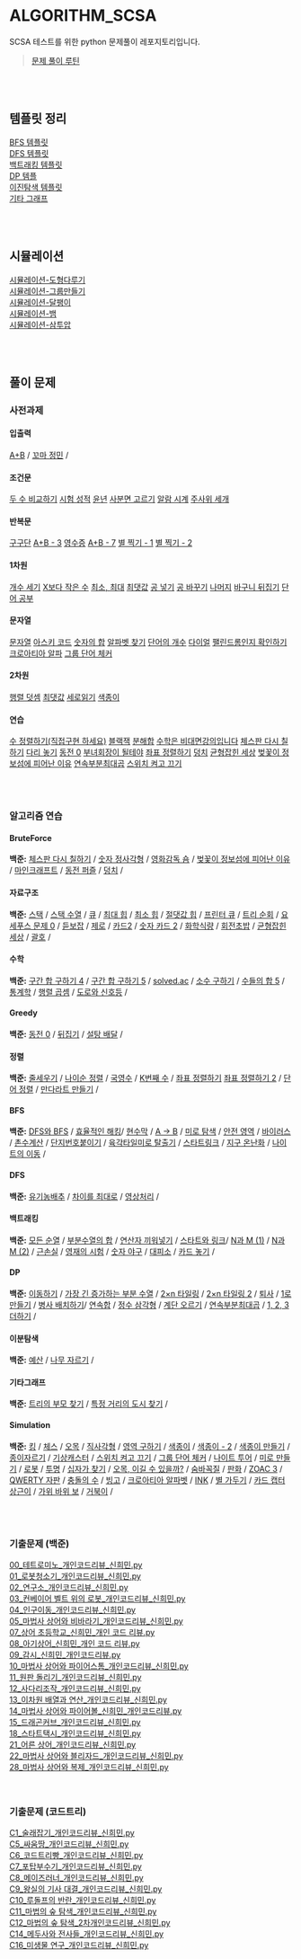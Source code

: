 # ALGORITHM_SCSA
SCSA 테스트를 위한 python 문제풀이 레포지토리입니다. 

> [문제 풀이 루틴](https://github.com/Vida0822/ALGORITHM_SCSA/wiki/%EB%AC%B8%EC%A0%9C-%ED%92%80%EC%9D%B4-%EB%A3%A8%ED%8B%B4-(%EC%8B%9C%EB%AE%AC%EB%A0%88%EC%9D%B4%EC%85%98)) 

<br><br> 

## 템플릿 정리 
[BFS 템플릿](https://github.com/Vida0822/ALGORITHM_SCSA/wiki/%5B%EC%9C%A0%ED%98%95%5D-BFS-%ED%83%AC%ED%94%8C%EB%A6%BF)   <br> 
[DFS 템플릿](https://github.com/Vida0822/ALGORITHM_SCSA/wiki/%5B%EC%9C%A0%ED%98%95%5D-DFS-%ED%85%9C%ED%94%8C%EB%A6%BF-(Recursive-Stack))   <br>
[백트래킹 템플릿](https://github.com/Vida0822/ALGORITHM_SCSA/wiki/%5B%EC%9C%A0%ED%98%95%5D-%EB%B0%B1%ED%8A%B8%EB%9E%98%ED%82%B9-(Back%E2%80%90Tracking)) <br>
[DP 템플](https://github.com/Vida0822/ALGORITHM_SCSA/wiki/%5B%EC%9C%A0%ED%98%95%5D-DP-%ED%83%AC%ED%94%8C%EB%A6%BF) <br>
[이진탐색 템플릿](https://github.com/Vida0822/ALGORITHM_SCSA/wiki/%5B%EC%9C%A0%ED%98%95%5D-%EC%9D%B4%EC%A7%84%ED%83%90%EC%83%89-%ED%85%9C%ED%94%8C%EB%A6%BF) <br>
[기타 그래프](https://github.com/Vida0822/ALGORITHM_SCSA/wiki/%5B%EC%9C%A0%ED%98%95%5D-%EA%B8%B0%ED%83%80-%EA%B7%B8%EB%9E%98%ED%94%84)  <br> 

<br><br> 

## 시뮬레이션 
[시뮬레이션-도형다루기](https://github.com/Vida0822/ALGORITHM_SCSA/wiki/%5B%EC%9C%A0%ED%98%95%5D-%EB%8F%84%ED%98%95-%EB%8B%A4%EB%A3%A8%EA%B8%B0) <br> 
[시뮬레이션-그룹만들기](https://github.com/Vida0822/ALGORITHM_SCSA/wiki/%5B%EC%8B%9C%EB%AE%AC%EB%A0%88%EC%9D%B4%EC%85%98%5D-%EA%B7%B8%EB%A3%B9-%EB%A7%8C%EB%93%A4%EA%B8%B0) <br>
[시뮬레이션-달팽이](https://github.com/Vida0822/ALGORITHM_SCSA/wiki/%5B%EC%8B%9C%EB%AE%AC%EB%A0%88%EC%9D%B4%EC%85%98%5D-%EB%8B%AC%ED%8C%BD%EC%9D%B4)  <br>
[시뮬레이션-뱀](https://github.com/Vida0822/ALGORITHM_SCSA/wiki/%5B%EC%8B%9C%EB%AE%AC%EB%A0%88%EC%9D%B4%EC%85%98%5D-%EB%B1%80)  <br>
[시뮬레이션-삼투압](https://github.com/Vida0822/ALGORITHM_SCSA/wiki/%5B%EC%8B%9C%EB%AE%AC%EB%A0%88%EC%9D%B4%EC%85%98%5D-%EC%82%BC%ED%88%AC%EC%95%95) <br>

<br><br> 


## 풀이 문제 
### 사전과제
#### 입출력
[A+B](https://github.com/Vida0822/Programmers/tree/main/백준/Bronze/1000. A＋B) / 
[꼬마 정민](https://github.com/Vida0822/Programmers/tree/main/백준/Bronze/11382. 꼬마 정민) / 
 

#### 조건문
[두 수 비교하기](https://github.com/Vida0822/Programmers/tree/main/백준/Bronze/1330. 두 수 비교하기)
 [시험 성적](https://github.com/Vida0822/Programmers/tree/main/백준/Bronze/9498. 시험 성적)
[윤년](https://github.com/Vida0822/Programmers/tree/main/백준/Bronze/2753. 윤년)
[사분면 고르기](https://github.com/Vida0822/Programmers/tree/main/백준/Bronze/14681. 사분면 고르기)
[알람 시계](https://github.com/Vida0822/Programmers/tree/main/백준/Bronze/2884. 알람 시계)
 [주사위 세개](https://github.com/Vida0822/Programmers/tree/main/백준/Bronze/2480. 주사위 세개)
  
#### 반복문
[구구단](https://github.com/Vida0822/Programmers/tree/main/백준/Bronze/2739. 구구단)
 [A+B - 3](https://github.com/Vida0822/Programmers/tree/main/백준/Bronze/10950. A＋B － 3)
 [영수증](https://github.com/Vida0822/Programmers/tree/main/백준/Bronze/25304. 영수증)
 [A+B - 7](https://github.com/Vida0822/Programmers/tree/main/백준/Bronze/11021. A＋B － 7)
 [별 찍기 - 1](https://github.com/Vida0822/Programmers/tree/main/백준/Bronze/2438. 별 찍기 － 1)
 [별 찍기 - 2](https://github.com/Vida0822/Programmers/tree/main/백준/Bronze/2439. 별 찍기 － 2)
  
 
#### 1차원 
[개수 세기](https://github.com/Vida0822/Programmers/tree/main/백준/Bronze/10807. 개수 세기)
 [X보다 작은 수](https://github.com/Vida0822/Programmers/tree/main/백준/Bronze/10871. X보다 작은 수)
 [최소, 최대](https://github.com/Vida0822/Programmers/tree/main/백준/Bronze/10818. 최소， 최대)
 [최댓값](https://github.com/Vida0822/Programmers/tree/main/백준/Bronze/2562. 최댓값)
 [공 넣기](https://github.com/Vida0822/Programmers/tree/main/백준/Bronze/10810. 공 넣기)
 [공 바꾸기](https://github.com/Vida0822/Programmers/tree/main/백준/Bronze/10813. 공 바꾸기)
 [나머지](https://github.com/Vida0822/Programmers/tree/main/백준/Bronze/3052. 나머지)
 [바구니 뒤집기](https://github.com/Vida0822/Programmers/tree/main/백준/Bronze/10811. 바구니 뒤집기)
 [단어 공부](https://github.com/Vida0822/Programmers/tree/main/백준/Bronze/1157. 단어 공부)
  
 
#### 문자열
[문자열](https://github.com/Vida0822/Programmers/tree/main/백준/Bronze/9086. 문자열)
 [아스키 코드](https://github.com/Vida0822/Programmers/tree/main/백준/Bronze/11654. 아스키 코드)
 [숫자의 합](https://github.com/Vida0822/Programmers/tree/main/백준/Bronze/11720. 숫자의 합)
 [알파벳 찾기](https://github.com/Vida0822/Programmers/tree/main/백준/Bronze/10809. 알파벳 찾기)
 [단어의 개수](https://github.com/Vida0822/Programmers/tree/main/백준/Bronze/1152. 단어의 개수)
 [다이얼](https://github.com/Vida0822/Programmers/tree/main/백준/Bronze/5622. 다이얼)
 [팰린드롬인지 확인하기](https://github.com/Vida0822/Programmers/tree/main/백준/Bronze/10988. 팰린드롬인지 확인하기)
 [크로아티아 알파](https://github.com/Vida0822/Programmers/tree/main/백준/Silver/2941. 크로아티아 알파벳)
 [그룹 단어 체커](https://github.com/Vida0822/Programmers/tree/main/백준/Silver/1316. 그룹 단어 체커)
  
 
#### 2차원
[행렬 덧셈](https://github.com/Vida0822/Programmers/tree/main/백준/Bronze/2738. 행렬 덧셈)
 [최댓값](https://github.com/Vida0822/Programmers/tree/main/백준/Bronze/2566. 최댓값)
 [세로읽기](https://github.com/Vida0822/Programmers/tree/main/백준/Bronze/10798. 세로읽기)
 [색종이](https://github.com/Vida0822/Programmers/tree/main/백준/Silver/2563. 색종이)
 

#### 연습
[수 정렬하기(직접구현 하세요)](https://github.com/Vida0822/Programmers/tree/main/백준/Bronze/2750. 수 정렬하기)
 [블랙잭](https://github.com/Vida0822/Programmers/tree/main/백준/Bronze/2798. 블랙잭)
 [분해합](https://github.com/Vida0822/Programmers/tree/main/백준/Bronze/2231. 분해합)
 [수학은 비대면강의입니다](https://github.com/Vida0822/Programmers/tree/main/백준/Bronze/19532. 수학은 비대면강의입니다)
 [체스판 다시 칠하기](https://github.com/Vida0822/Programmers/tree/main/백준/Silver/1018. 체스판 다시 칠하기)
 [다리 놓기](https://github.com/Vida0822/Programmers/tree/main/백준/Silver/1010. 다리 놓기)
 [동전 0](https://github.com/Vida0822/Programmers/tree/main/백준/Silver/11047. 동전 0)
 [부녀회장이 될테야](https://github.com/Vida0822/Programmers/tree/main/백준/Bronze/2775. 부녀회장이 될테야)
 [좌표 정렬하기](https://github.com/Vida0822/Programmers/tree/main/백준/Silver/11650. 좌표 정렬하기)
 [덩치](https://github.com/Vida0822/Programmers/tree/main/백준/Silver/7568. 덩치)
 [균형잡힌 세상](https://github.com/Vida0822/Programmers/tree/main/백준/Silver/4949. 균형잡힌 세상)
 [벚꽃이 정보섬에 피어난 이유](https://github.com/Vida0822/Programmers/tree/main/백준/Silver/17127. 벚꽃이 정보섬에 피어난 이유)
 [연속부분최대곱](https://github.com/Vida0822/Programmers/tree/main/백준/Silver/2670. 연속부분최대곱) 
 [스위치 켜고 끄기](https://github.com/Vida0822/Programmers/tree/main/백준/Silver/1244. 스위치 켜고 끄기)
 

<br><br> 

### 알고리즘 연습
#### BruteForce 
**백준:**
[체스판 다시 칠하기](https://github.com/Vida0822/Programmers/tree/8f7bb437bc8f3c3e6e1e028b65727e3101f35347/%EB%B0%B1%EC%A4%80/Silver/1018.%E2%80%85%EC%B2%B4%EC%8A%A4%ED%8C%90%E2%80%85%EB%8B%A4%EC%8B%9C%E2%80%85%EC%B9%A0%ED%95%98%EA%B8%B0) / 
[숫자 정사각형](https://github.com/Vida0822/Programmers/tree/8f7bb437bc8f3c3e6e1e028b65727e3101f35347/%EB%B0%B1%EC%A4%80/Silver/1051.%E2%80%85%EC%88%AB%EC%9E%90%E2%80%85%EC%A0%95%EC%82%AC%EA%B0%81%ED%98%95) / 
[영화감독 숌](https://github.com/Vida0822/Programmers/tree/8f7bb437bc8f3c3e6e1e028b65727e3101f35347/%EB%B0%B1%EC%A4%80/Silver/1436.%E2%80%85%EC%98%81%ED%99%94%EA%B0%90%EB%8F%85%E2%80%85%EC%88%8C) / 
[벚꽃이 정보섬에 피어난 이유](https://github.com/Vida0822/Programmers/tree/8f7bb437bc8f3c3e6e1e028b65727e3101f35347/%EB%B0%B1%EC%A4%80/Silver/17127.%E2%80%85%EB%B2%9A%EA%BD%83%EC%9D%B4%E2%80%85%EC%A0%95%EB%B3%B4%EC%84%AC%EC%97%90%E2%80%85%ED%94%BC%EC%96%B4%EB%82%9C%E2%80%85%EC%9D%B4%EC%9C%A0) / 
[마인크래프트](https://github.com/Vida0822/Programmers/blob/8f7bb437bc8f3c3e6e1e028b65727e3101f35347/%EB%B0%B1%EC%A4%80/Silver/18111.%E2%80%85%EB%A7%88%EC%9D%B8%ED%81%AC%EB%9E%98%ED%94%84%ED%8A%B8/%EB%A7%88%EC%9D%B8%ED%81%AC%EB%9E%98%ED%94%84%ED%8A%B8.py) / 
[동전 퍼즐](https://github.com/Vida0822/Programmers/tree/8f7bb437bc8f3c3e6e1e028b65727e3101f35347/%EB%B0%B1%EC%A4%80/Silver/27921.%E2%80%85%EB%8F%99%EC%A0%84%E2%80%85%ED%8D%BC%EC%A6%90) / 
[덩치](https://github.com/Vida0822/Programmers/tree/8f7bb437bc8f3c3e6e1e028b65727e3101f35347/%EB%B0%B1%EC%A4%80/Silver/7568.%E2%80%85%EB%8D%A9%EC%B9%98) / 



#### 자료구조 
**백준:**
[스택](https://github.com/Vida0822/Programmers/tree/8f7bb437bc8f3c3e6e1e028b65727e3101f35347/%EB%B0%B1%EC%A4%80/Silver/10828.%E2%80%85%EC%8A%A4%ED%83%9D) / 
[스택 수열](https://github.com/Vida0822/Programmers/tree/8f7bb437bc8f3c3e6e1e028b65727e3101f35347/%EB%B0%B1%EC%A4%80/Silver/1874.%E2%80%85%EC%8A%A4%ED%83%9D%E2%80%85%EC%88%98%EC%97%B4) / 
[큐](https://github.com/Vida0822/Programmers/tree/8f7bb437bc8f3c3e6e1e028b65727e3101f35347/%EB%B0%B1%EC%A4%80/Silver/10845.%E2%80%85%ED%81%90) / 
[최대 힙](https://github.com/Vida0822/Programmers/tree/8f7bb437bc8f3c3e6e1e028b65727e3101f35347/%EB%B0%B1%EC%A4%80/Silver/11279.%E2%80%85%EC%B5%9C%EB%8C%80%E2%80%85%ED%9E%99) / 
[최소 힙](https://github.com/Vida0822/Programmers/tree/8f7bb437bc8f3c3e6e1e028b65727e3101f35347/%EB%B0%B1%EC%A4%80/Silver/1927.%E2%80%85%EC%B5%9C%EC%86%8C%E2%80%85%ED%9E%99) / 
[절댓값 힙](https://github.com/Vida0822/Programmers/tree/8f7bb437bc8f3c3e6e1e028b65727e3101f35347/%EB%B0%B1%EC%A4%80/Silver/11286.%E2%80%85%EC%A0%88%EB%8C%93%EA%B0%92%E2%80%85%ED%9E%99) / 
[프린터 큐](https://github.com/Vida0822/Programmers/tree/8f7bb437bc8f3c3e6e1e028b65727e3101f35347/%EB%B0%B1%EC%A4%80/Silver/1966.%E2%80%85%ED%94%84%EB%A6%B0%ED%84%B0%E2%80%85%ED%81%90) / 
[트리 순회](https://github.com/Vida0822/Programmers/tree/8f7bb437bc8f3c3e6e1e028b65727e3101f35347/%EB%B0%B1%EC%A4%80/Silver/1991.%E2%80%85%ED%8A%B8%EB%A6%AC%E2%80%85%EC%88%9C%ED%9A%8C) / 
[요세푸스 문제 0](https://github.com/Vida0822/Programmers/tree/8f7bb437bc8f3c3e6e1e028b65727e3101f35347/%EB%B0%B1%EC%A4%80/Silver/11866.%E2%80%85%EC%9A%94%EC%84%B8%ED%91%B8%EC%8A%A4%E2%80%85%EB%AC%B8%EC%A0%9C%E2%80%850) / 
[듣보잡](https://github.com/Vida0822/Programmers/tree/8f7bb437bc8f3c3e6e1e028b65727e3101f35347/%EB%B0%B1%EC%A4%80/Silver/1764.%E2%80%85%EB%93%A3%EB%B3%B4%EC%9E%A1) / 
[제로](https://github.com/Vida0822/Programmers/tree/8f7bb437bc8f3c3e6e1e028b65727e3101f35347/%EB%B0%B1%EC%A4%80/Silver/10773.%E2%80%85%EC%A0%9C%EB%A1%9C) / 
[카드2](https://github.com/Vida0822/Programmers/tree/8f7bb437bc8f3c3e6e1e028b65727e3101f35347/%EB%B0%B1%EC%A4%80/Silver/2164.%E2%80%85%EC%B9%B4%EB%93%9C2) / 
[숫자 카드 2](https://github.com/Vida0822/Programmers/tree/8f7bb437bc8f3c3e6e1e028b65727e3101f35347/%EB%B0%B1%EC%A4%80/Silver/10816.%E2%80%85%EC%88%AB%EC%9E%90%E2%80%85%EC%B9%B4%EB%93%9C%E2%80%852) / 
[화학식량](https://github.com/Vida0822/Programmers/tree/8f7bb437bc8f3c3e6e1e028b65727e3101f35347/%EB%B0%B1%EC%A4%80/Silver/2257.%E2%80%85%ED%99%94%ED%95%99%EC%8B%9D%EB%9F%89) / 
[회전초밥](https://github.com/Vida0822/Programmers/tree/8f7bb437bc8f3c3e6e1e028b65727e3101f35347/%EB%B0%B1%EC%A4%80/Silver/28107.%E2%80%85%ED%9A%8C%EC%A0%84%EC%B4%88%EB%B0%A5) / 
[균형잡힌 세상](https://github.com/Vida0822/Programmers/tree/8f7bb437bc8f3c3e6e1e028b65727e3101f35347/%EB%B0%B1%EC%A4%80/Silver/4949.%E2%80%85%EA%B7%A0%ED%98%95%EC%9E%A1%ED%9E%8C%E2%80%85%EC%84%B8%EC%83%81) / 
[괄호](https://github.com/Vida0822/Programmers/tree/8f7bb437bc8f3c3e6e1e028b65727e3101f35347/%EB%B0%B1%EC%A4%80/Silver/9012.%E2%80%85%EA%B4%84%ED%98%B8) / 




#### 수학
**백준:**
[구간 합 구하기 4](https://github.com/Vida0822/Programmers/tree/8f7bb437bc8f3c3e6e1e028b65727e3101f35347/%EB%B0%B1%EC%A4%80/Silver/11659.%E2%80%85%EA%B5%AC%EA%B0%84%E2%80%85%ED%95%A9%E2%80%85%EA%B5%AC%ED%95%98%EA%B8%B0%E2%80%854) / 
[구간 합 구하기 5](https://github.com/Vida0822/Programmers/tree/8f7bb437bc8f3c3e6e1e028b65727e3101f35347/%EB%B0%B1%EC%A4%80/Silver/11660.%E2%80%85%EA%B5%AC%EA%B0%84%E2%80%85%ED%95%A9%E2%80%85%EA%B5%AC%ED%95%98%EA%B8%B0%E2%80%855) / 
[solved.ac](https://github.com/Vida0822/Programmers/tree/8f7bb437bc8f3c3e6e1e028b65727e3101f35347/%EB%B0%B1%EC%A4%80/Silver/18110.%E2%80%85solved%EF%BC%8Eac) / 
[소수 구하기](https://github.com/Vida0822/Programmers/tree/8f7bb437bc8f3c3e6e1e028b65727e3101f35347/%EB%B0%B1%EC%A4%80/Silver/1929.%E2%80%85%EC%86%8C%EC%88%98%E2%80%85%EA%B5%AC%ED%95%98%EA%B8%B0) / 
[수들의 합 5](https://github.com/Vida0822/Programmers/tree/8f7bb437bc8f3c3e6e1e028b65727e3101f35347/%EB%B0%B1%EC%A4%80/Silver/2018.%E2%80%85%EC%88%98%EB%93%A4%EC%9D%98%E2%80%85%ED%95%A9%E2%80%855) / 
[통계학](https://github.com/Vida0822/Programmers/tree/8f7bb437bc8f3c3e6e1e028b65727e3101f35347/%EB%B0%B1%EC%A4%80/Silver/2108.%E2%80%85%ED%86%B5%EA%B3%84%ED%95%99) / 
[행렬 곱셈](https://github.com/Vida0822/Programmers/tree/8f7bb437bc8f3c3e6e1e028b65727e3101f35347/%EB%B0%B1%EC%A4%80/Silver/2740.%E2%80%85%ED%96%89%EB%A0%AC%E2%80%85%EA%B3%B1%EC%85%88) / 
[도로와 신호등](https://github.com/Vida0822/Programmers/tree/8f7bb437bc8f3c3e6e1e028b65727e3101f35347/%EB%B0%B1%EC%A4%80/Silver/2980.%E2%80%85%EB%8F%84%EB%A1%9C%EC%99%80%E2%80%85%EC%8B%A0%ED%98%B8%EB%93%B1) / 


#### Greedy 
**백준:**
[동전 0](https://github.com/Vida0822/Programmers/tree/8f7bb437bc8f3c3e6e1e028b65727e3101f35347/%EB%B0%B1%EC%A4%80/Silver/11047.%E2%80%85%EB%8F%99%EC%A0%84%E2%80%850) / 
[뒤집기](https://github.com/Vida0822/Programmers/tree/8f7bb437bc8f3c3e6e1e028b65727e3101f35347/%EB%B0%B1%EC%A4%80/Silver/1439.%E2%80%85%EB%92%A4%EC%A7%91%EA%B8%B0) / 
[설탕 배달](https://github.com/Vida0822/Programmers/tree/8f7bb437bc8f3c3e6e1e028b65727e3101f35347/%EB%B0%B1%EC%A4%80/Silver/2839.%E2%80%85%EC%84%A4%ED%83%95%E2%80%85%EB%B0%B0%EB%8B%AC) / 



#### 정렬
**백준:**
[줄세우기](https://github.com/Vida0822/Programmers/tree/8f7bb437bc8f3c3e6e1e028b65727e3101f35347/%EB%B0%B1%EC%A4%80/Silver/10431.%E2%80%85%EC%A4%84%EC%84%B8%EC%9A%B0%EA%B8%B0) / 
[나이순 정렬](https://github.com/Vida0822/Programmers/tree/8f7bb437bc8f3c3e6e1e028b65727e3101f35347/%EB%B0%B1%EC%A4%80/Silver/10814.%E2%80%85%EB%82%98%EC%9D%B4%EC%88%9C%E2%80%85%EC%A0%95%EB%A0%AC) / 
[국영수](https://github.com/Vida0822/Programmers/tree/8f7bb437bc8f3c3e6e1e028b65727e3101f35347/%EB%B0%B1%EC%A4%80/Silver/10825.%E2%80%85%EA%B5%AD%EC%98%81%EC%88%98) / 
[K번째 수](https://github.com/Vida0822/Programmers/tree/8f7bb437bc8f3c3e6e1e028b65727e3101f35347/%EB%B0%B1%EC%A4%80/Silver/11004.%E2%80%85K%EB%B2%88%EC%A7%B8%E2%80%85%EC%88%98) / 
[좌표 정렬하기](https://github.com/Vida0822/Programmers/tree/8f7bb437bc8f3c3e6e1e028b65727e3101f35347/%EB%B0%B1%EC%A4%80/Silver/11650.%E2%80%85%EC%A2%8C%ED%91%9C%E2%80%85%EC%A0%95%EB%A0%AC%ED%95%98%EA%B8%B0)
[좌표 정렬하기 2](https://github.com/Vida0822/Programmers/tree/8f7bb437bc8f3c3e6e1e028b65727e3101f35347/%EB%B0%B1%EC%A4%80/Silver/11651.%E2%80%85%EC%A2%8C%ED%91%9C%E2%80%85%EC%A0%95%EB%A0%AC%ED%95%98%EA%B8%B0%E2%80%852) / 
[단어 정렬](https://github.com/Vida0822/Programmers/tree/8f7bb437bc8f3c3e6e1e028b65727e3101f35347/%EB%B0%B1%EC%A4%80/Silver/1181.%E2%80%85%EB%8B%A8%EC%96%B4%E2%80%85%EC%A0%95%EB%A0%AC) / 
[만다라트 만들기](https://github.com/Vida0822/Programmers/tree/8f7bb437bc8f3c3e6e1e028b65727e3101f35347/%EB%B0%B1%EC%A4%80/Silver/27495.%E2%80%85%EB%A7%8C%EB%8B%A4%EB%9D%BC%ED%8A%B8%E2%80%85%EB%A7%8C%EB%93%A4%EA%B8%B0) / 



#### BFS 
**백준:**
[DFS와 BFS](https://github.com/Vida0822/Programmers/tree/8f7bb437bc8f3c3e6e1e028b65727e3101f35347/%EB%B0%B1%EC%A4%80/Silver/1260.%E2%80%85DFS%EC%99%80%E2%80%85BFS) / 
[효율적인 해킹](https://github.com/Vida0822/Programmers/tree/8f7bb437bc8f3c3e6e1e028b65727e3101f35347/%EB%B0%B1%EC%A4%80/Silver/1325.%E2%80%85%ED%9A%A8%EC%9C%A8%EC%A0%81%EC%9D%B8%E2%80%85%ED%95%B4%ED%82%B9)/
[현수막](https://github.com/Vida0822/Programmers/blob/8f7bb437bc8f3c3e6e1e028b65727e3101f35347/%EB%B0%B1%EC%A4%80/Silver/14716.%E2%80%85%ED%98%84%EC%88%98%EB%A7%89/%ED%98%84%EC%88%98%EB%A7%89.py) / 
[A → B](https://github.com/Vida0822/Programmers/tree/8f7bb437bc8f3c3e6e1e028b65727e3101f35347/%EB%B0%B1%EC%A4%80/Silver/16953.%E2%80%85A%E2%80%85%E2%86%92%E2%80%85B) / 
[미로 탐색](https://github.com/Vida0822/Programmers/tree/8f7bb437bc8f3c3e6e1e028b65727e3101f35347/%EB%B0%B1%EC%A4%80/Silver/2178.%E2%80%85%EB%AF%B8%EB%A1%9C%E2%80%85%ED%83%90%EC%83%89) / 
[안전 영역](https://github.com/Vida0822/Programmers/tree/8f7bb437bc8f3c3e6e1e028b65727e3101f35347/%EB%B0%B1%EC%A4%80/Silver/2468.%E2%80%85%EC%95%88%EC%A0%84%E2%80%85%EC%98%81%EC%97%AD) / 
[바이러스](https://github.com/Vida0822/Programmers/tree/8f7bb437bc8f3c3e6e1e028b65727e3101f35347/%EB%B0%B1%EC%A4%80/Silver/2606.%E2%80%85%EB%B0%94%EC%9D%B4%EB%9F%AC%EC%8A%A4) / 
[촌수계산](https://github.com/Vida0822/Programmers/tree/8f7bb437bc8f3c3e6e1e028b65727e3101f35347/%EB%B0%B1%EC%A4%80/Silver/2644.%E2%80%85%EC%B4%8C%EC%88%98%EA%B3%84%EC%82%B0) / 
[단지번호붙이기](https://github.com/Vida0822/Programmers/tree/8f7bb437bc8f3c3e6e1e028b65727e3101f35347/%EB%B0%B1%EC%A4%80/Silver/2667.%E2%80%85%EB%8B%A8%EC%A7%80%EB%B2%88%ED%98%B8%EB%B6%99%EC%9D%B4%EA%B8%B0) / 
[육각타일미로 탈출기](https://github.com/Vida0822/Programmers/blob/8f7bb437bc8f3c3e6e1e028b65727e3101f35347/%EB%B0%B1%EC%A4%80/Silver/31564.%E2%80%85%EC%9C%A1%EA%B0%81%ED%83%80%EC%9D%BC%EB%AF%B8%EB%A1%9C%E2%80%85%ED%83%88%EC%B6%9C%EA%B8%B0/%EC%9C%A1%EA%B0%81%ED%83%80%EC%9D%BC%EB%AF%B8%EB%A1%9C%E2%80%85%ED%83%88%EC%B6%9C%EA%B8%B0.py) / 
[스타트링크](https://github.com/Vida0822/Programmers/tree/8f7bb437bc8f3c3e6e1e028b65727e3101f35347/%EB%B0%B1%EC%A4%80/Silver/5014.%E2%80%85%EC%8A%A4%ED%83%80%ED%8A%B8%EB%A7%81%ED%81%AC) / 
[지구 온난화](https://github.com/Vida0822/Programmers/tree/8f7bb437bc8f3c3e6e1e028b65727e3101f35347/%EB%B0%B1%EC%A4%80/Silver/5212.%E2%80%85%EC%A7%80%EA%B5%AC%E2%80%85%EC%98%A8%EB%82%9C%ED%99%94) / 
[나이트의 이동](https://github.com/Vida0822/Programmers/tree/8f7bb437bc8f3c3e6e1e028b65727e3101f35347/%EB%B0%B1%EC%A4%80/Silver/7562.%E2%80%85%EB%82%98%EC%9D%B4%ED%8A%B8%EC%9D%98%E2%80%85%EC%9D%B4%EB%8F%99) / 



#### DFS 
**백준:**
[유기농배추](https://github.com/Vida0822/Programmers/tree/8f7bb437bc8f3c3e6e1e028b65727e3101f35347/%EB%B0%B1%EC%A4%80/Silver/1012.%E2%80%85%EC%9C%A0%EA%B8%B0%EB%86%8D%E2%80%85%EB%B0%B0%EC%B6%94) / 
[차이를 최대로](https://github.com/Vida0822/Programmers/tree/8f7bb437bc8f3c3e6e1e028b65727e3101f35347/%EB%B0%B1%EC%A4%80/Silver/10819.%E2%80%85%EC%B0%A8%EC%9D%B4%EB%A5%BC%E2%80%85%EC%B5%9C%EB%8C%80%EB%A1%9C ) /
[영상처리](https://github.com/Vida0822/Programmers/tree/8f7bb437bc8f3c3e6e1e028b65727e3101f35347/%EB%B0%B1%EC%A4%80/Silver/21938.%E2%80%85%EC%98%81%EC%83%81%EC%B2%98%EB%A6%AC) / 


#### 백트래킹 
**백준:**
[모든 순열](https://github.com/Vida0822/Programmers/tree/8f7bb437bc8f3c3e6e1e028b65727e3101f35347/%EB%B0%B1%EC%A4%80/Silver/10974.%E2%80%85%EB%AA%A8%EB%93%A0%E2%80%85%EC%88%9C%EC%97%B4) / 
[부분수열의 합](https://github.com/Vida0822/Programmers/tree/8f7bb437bc8f3c3e6e1e028b65727e3101f35347/%EB%B0%B1%EC%A4%80/Silver/1182.%E2%80%85%EB%B6%80%EB%B6%84%EC%88%98%EC%97%B4%EC%9D%98%E2%80%85%ED%95%A9) / 
[연산자 끼워넣기](https://github.com/Vida0822/Programmers/tree/8f7bb437bc8f3c3e6e1e028b65727e3101f35347/%EB%B0%B1%EC%A4%80/Silver/14888.%E2%80%85%EC%97%B0%EC%82%B0%EC%9E%90%E2%80%85%EB%81%BC%EC%9B%8C%EB%84%A3%EA%B8%B0) / 
[스타트와 링크](https://github.com/Vida0822/Programmers/tree/8f7bb437bc8f3c3e6e1e028b65727e3101f35347/%EB%B0%B1%EC%A4%80/Silver/14889.%E2%80%85%EC%8A%A4%ED%83%80%ED%8A%B8%EC%99%80%E2%80%85%EB%A7%81%ED%81%AC)/ 
[N과 M (1)](https://github.com/Vida0822/Programmers/tree/8f7bb437bc8f3c3e6e1e028b65727e3101f35347/%EB%B0%B1%EC%A4%80/Silver/15649.%E2%80%85N%EA%B3%BC%E2%80%85M%E2%80%85%EF%BC%881%EF%BC%89) / 
[N과 M (2)](https://github.com/Vida0822/Programmers/tree/8f7bb437bc8f3c3e6e1e028b65727e3101f35347/%EB%B0%B1%EC%A4%80/Silver/15650.%E2%80%85N%EA%B3%BC%E2%80%85M%E2%80%85%EF%BC%882%EF%BC%89) / 
[근손실](https://github.com/Vida0822/Programmers/tree/8f7bb437bc8f3c3e6e1e028b65727e3101f35347/%EB%B0%B1%EC%A4%80/Silver/18429.%E2%80%85%EA%B7%BC%EC%86%90%EC%8B%A4) / 
[영재의 시험](https://github.com/Vida0822/Programmers/tree/8f7bb437bc8f3c3e6e1e028b65727e3101f35347/%EB%B0%B1%EC%A4%80/Silver/19949.%E2%80%85%EC%98%81%EC%9E%AC%EC%9D%98%E2%80%85%EC%8B%9C%ED%97%98) / 
[숫자 야구](https://github.com/Vida0822/Programmers/tree/8f7bb437bc8f3c3e6e1e028b65727e3101f35347/%EB%B0%B1%EC%A4%80/Silver/2503.%E2%80%85%EC%88%AB%EC%9E%90%E2%80%85%EC%95%BC%EA%B5%AC) / 
[대피소](https://github.com/Vida0822/Programmers/tree/8f7bb437bc8f3c3e6e1e028b65727e3101f35347/%EB%B0%B1%EC%A4%80/Silver/28215.%E2%80%85%EB%8C%80%ED%94%BC%EC%86%8C) / 
[카드 놓기](https://github.com/Vida0822/Programmers/tree/8f7bb437bc8f3c3e6e1e028b65727e3101f35347/%EB%B0%B1%EC%A4%80/Silver/5568.%E2%80%85%EC%B9%B4%EB%93%9C%E2%80%85%EB%86%93%EA%B8%B0) / 




#### DP 
**백준:**
[이동하기](https://github.com/Vida0822/Programmers/tree/8f7bb437bc8f3c3e6e1e028b65727e3101f35347/%EB%B0%B1%EC%A4%80/Silver/11048.%E2%80%85%EC%9D%B4%EB%8F%99%ED%95%98%EA%B8%B0) / 
[가장 긴 증가하는 부분 수열](https://github.com/Vida0822/Programmers/tree/8f7bb437bc8f3c3e6e1e028b65727e3101f35347/%EB%B0%B1%EC%A4%80/Silver/11053.%E2%80%85%EA%B0%80%EC%9E%A5%E2%80%85%EA%B8%B4%E2%80%85%EC%A6%9D%EA%B0%80%ED%95%98%EB%8A%94%E2%80%85%EB%B6%80%EB%B6%84%E2%80%85%EC%88%98%EC%97%B4) / 
[2×n 타일링](https://github.com/Vida0822/Programmers/tree/8f7bb437bc8f3c3e6e1e028b65727e3101f35347/%EB%B0%B1%EC%A4%80/Silver/11726.%E2%80%852%C3%97n%E2%80%85%ED%83%80%EC%9D%BC%EB%A7%81) / 
[2×n 타일링 2](https://github.com/Vida0822/Programmers/tree/8f7bb437bc8f3c3e6e1e028b65727e3101f35347/%EB%B0%B1%EC%A4%80/Silver/11727.%E2%80%852%C3%97n%E2%80%85%ED%83%80%EC%9D%BC%EB%A7%81%E2%80%852) / 
[퇴사](https://github.com/Vida0822/Programmers/tree/8f7bb437bc8f3c3e6e1e028b65727e3101f35347/%EB%B0%B1%EC%A4%80/Silver/14501.%E2%80%85%ED%87%B4%EC%82%AC) / 
[1로 만들기](https://github.com/Vida0822/Programmers/tree/8f7bb437bc8f3c3e6e1e028b65727e3101f35347/%EB%B0%B1%EC%A4%80/Silver/1463.%E2%80%851%EB%A1%9C%E2%80%85%EB%A7%8C%EB%93%A4%EA%B8%B0) / 
[병사 배치하기](https://github.com/Vida0822/Programmers/tree/8f7bb437bc8f3c3e6e1e028b65727e3101f35347/%EB%B0%B1%EC%A4%80/Silver/18353.%E2%80%85%EB%B3%91%EC%82%AC%E2%80%85%EB%B0%B0%EC%B9%98%ED%95%98%EA%B8%B0)/ 
[연속합](https://github.com/Vida0822/Programmers/tree/8f7bb437bc8f3c3e6e1e028b65727e3101f35347/%EB%B0%B1%EC%A4%80/Silver/1912.%E2%80%85%EC%97%B0%EC%86%8D%ED%95%A9) / 
[정수 삼각형](https://github.com/Vida0822/Programmers/tree/8f7bb437bc8f3c3e6e1e028b65727e3101f35347/%EB%B0%B1%EC%A4%80/Silver/1932.%E2%80%85%EC%A0%95%EC%88%98%E2%80%85%EC%82%BC%EA%B0%81%ED%98%95) / 
[계단 오르기](https://github.com/Vida0822/Programmers/tree/8f7bb437bc8f3c3e6e1e028b65727e3101f35347/%EB%B0%B1%EC%A4%80/Silver/2579.%E2%80%85%EA%B3%84%EB%8B%A8%E2%80%85%EC%98%A4%EB%A5%B4%EA%B8%B0) / 
[연속부분최대곱](https://github.com/Vida0822/Programmers/tree/8f7bb437bc8f3c3e6e1e028b65727e3101f35347/%EB%B0%B1%EC%A4%80/Silver/2670.%E2%80%85%EC%97%B0%EC%86%8D%EB%B6%80%EB%B6%84%EC%B5%9C%EB%8C%80%EA%B3%B1) / 
[1, 2, 3 더하기](https://github.com/Vida0822/Programmers/tree/8f7bb437bc8f3c3e6e1e028b65727e3101f35347/%EB%B0%B1%EC%A4%80/Silver/9095.%E2%80%851%EF%BC%8C%E2%80%852%EF%BC%8C%E2%80%853%E2%80%85%EB%8D%94%ED%95%98%EA%B8%B0) / 


#### 이분탐색
**백준:**
[예산](https://github.com/Vida0822/Programmers/tree/8f7bb437bc8f3c3e6e1e028b65727e3101f35347/%EB%B0%B1%EC%A4%80/Silver/2512.%E2%80%85%EC%98%88%EC%82%B0) / 
[나무 자르기](https://github.com/Vida0822/Programmers/tree/8f7bb437bc8f3c3e6e1e028b65727e3101f35347/%EB%B0%B1%EC%A4%80/Silver/2805.%E2%80%85%EB%82%98%EB%AC%B4%E2%80%85%EC%9E%90%EB%A5%B4%EA%B8%B0) / 





#### 기타그래프 
**백준:**
[트리의 부모 찾기](https://github.com/Vida0822/Programmers/tree/8f7bb437bc8f3c3e6e1e028b65727e3101f35347/%EB%B0%B1%EC%A4%80/Silver/11725.%E2%80%85%ED%8A%B8%EB%A6%AC%EC%9D%98%E2%80%85%EB%B6%80%EB%AA%A8%E2%80%85%EC%B0%BE%EA%B8%B0) / 
[특정 거리의 도시 찾기](https://github.com/Vida0822/Programmers/tree/8f7bb437bc8f3c3e6e1e028b65727e3101f35347/%EB%B0%B1%EC%A4%80/Silver/18352.%E2%80%85%ED%8A%B9%EC%A0%95%E2%80%85%EA%B1%B0%EB%A6%AC%EC%9D%98%E2%80%85%EB%8F%84%EC%8B%9C%E2%80%85%EC%B0%BE%EA%B8%B0) / 



#### Simulation 
**백준:**
[킹](https://github.com/Vida0822/Programmers/tree/8f7bb437bc8f3c3e6e1e028b65727e3101f35347/%EB%B0%B1%EC%A4%80/Silver/1063.%E2%80%85%ED%82%B9) / 
[체스](https://github.com/Vida0822/Programmers/tree/8f7bb437bc8f3c3e6e1e028b65727e3101f35347/%EB%B0%B1%EC%A4%80/Silver/1986.%E2%80%85%EC%B2%B4%EC%8A%A4) / 
[오목](https://github.com/Vida0822/Programmers/tree/8f7bb437bc8f3c3e6e1e028b65727e3101f35347/%EB%B0%B1%EC%A4%80/Silver/2615.%E2%80%85%EC%98%A4%EB%AA%A9) / 
[직사각형](https://github.com/Vida0822/Programmers/tree/8f7bb437bc8f3c3e6e1e028b65727e3101f35347/%EB%B0%B1%EC%A4%80/Silver/2527.%E2%80%85%EC%A7%81%EC%82%AC%EA%B0%81%ED%98%95) / 
[영역 구하기](https://github.com/Vida0822/Programmers/tree/8f7bb437bc8f3c3e6e1e028b65727e3101f35347/%EB%B0%B1%EC%A4%80/Silver/2583.%E2%80%85%EC%98%81%EC%97%AD%E2%80%85%EA%B5%AC%ED%95%98%EA%B8%B0) / 
[색종이](https://github.com/Vida0822/Programmers/tree/8f7bb437bc8f3c3e6e1e028b65727e3101f35347/%EB%B0%B1%EC%A4%80/Silver/2563.%E2%80%85%EC%83%89%EC%A2%85%EC%9D%B4) / 
[색종이 - 2](https://github.com/Vida0822/Programmers/tree/8f7bb437bc8f3c3e6e1e028b65727e3101f35347/%EB%B0%B1%EC%A4%80/Silver/2567.%E2%80%85%EC%83%89%EC%A2%85%EC%9D%B4%E2%80%85%EF%BC%8D%E2%80%852) / 
[색종이 만들기](https://github.com/Vida0822/Programmers/tree/8f7bb437bc8f3c3e6e1e028b65727e3101f35347/%EB%B0%B1%EC%A4%80/Silver/2630.%E2%80%85%EC%83%89%EC%A2%85%EC%9D%B4%E2%80%85%EB%A7%8C%EB%93%A4%EA%B8%B0) / 
[종이자르기](https://github.com/Vida0822/Programmers/tree/8f7bb437bc8f3c3e6e1e028b65727e3101f35347/%EB%B0%B1%EC%A4%80/Silver/2628.%E2%80%85%EC%A2%85%EC%9D%B4%EC%9E%90%EB%A5%B4%EA%B8%B0) / 
[기상캐스터](https://github.com/Vida0822/Programmers/tree/8f7bb437bc8f3c3e6e1e028b65727e3101f35347/%EB%B0%B1%EC%A4%80/Silver/10709.%E2%80%85%EA%B8%B0%EC%83%81%EC%BA%90%EC%8A%A4%ED%84%B0) / 
[스위치 켜고 끄기](https://github.com/Vida0822/Programmers/tree/8f7bb437bc8f3c3e6e1e028b65727e3101f35347/%EB%B0%B1%EC%A4%80/Silver/1244.%E2%80%85%EC%8A%A4%EC%9C%84%EC%B9%98%E2%80%85%EC%BC%9C%EA%B3%A0%E2%80%85%EB%81%84%EA%B8%B0) /
[그룹 단어 체커](https://github.com/Vida0822/Programmers/tree/8f7bb437bc8f3c3e6e1e028b65727e3101f35347/%EB%B0%B1%EC%A4%80/Silver/1316.%E2%80%85%EA%B7%B8%EB%A3%B9%E2%80%85%EB%8B%A8%EC%96%B4%E2%80%85%EC%B2%B4%EC%BB%A4) / 
[나이트 투어](https://github.com/Vida0822/Programmers/tree/8f7bb437bc8f3c3e6e1e028b65727e3101f35347/%EB%B0%B1%EC%A4%80/Silver/1331.%E2%80%85%EB%82%98%EC%9D%B4%ED%8A%B8%E2%80%85%ED%88%AC%EC%96%B4) / 
[미로 만들기](https://github.com/Vida0822/Programmers/tree/8f7bb437bc8f3c3e6e1e028b65727e3101f35347/%EB%B0%B1%EC%A4%80/Silver/1347.%E2%80%85%EB%AF%B8%EB%A1%9C%E2%80%85%EB%A7%8C%EB%93%A4%EA%B8%B0) / 
[로봇](https://github.com/Vida0822/Programmers/tree/8f7bb437bc8f3c3e6e1e028b65727e3101f35347/%EB%B0%B1%EC%A4%80/Silver/13567.%E2%80%85%EB%A1%9C%EB%B4%87) / 
[투명](https://github.com/Vida0822/Programmers/tree/8f7bb437bc8f3c3e6e1e028b65727e3101f35347/%EB%B0%B1%EC%A4%80/Silver/1531.%E2%80%85%ED%88%AC%EB%AA%85) / 
[십자가 찾기](https://github.com/Vida0822/Programmers/tree/8f7bb437bc8f3c3e6e1e028b65727e3101f35347/%EB%B0%B1%EC%A4%80/Silver/16924.%E2%80%85%EC%8B%AD%EC%9E%90%EA%B0%80%E2%80%85%EC%B0%BE%EA%B8%B0) / 
[오목, 이길 수 있을까?](https://github.com/Vida0822/Programmers/tree/8f7bb437bc8f3c3e6e1e028b65727e3101f35347/%EB%B0%B1%EC%A4%80/Silver/16955.%E2%80%85%EC%98%A4%EB%AA%A9%EF%BC%8C%E2%80%85%EC%9D%B4%EA%B8%B8%E2%80%85%EC%88%98%E2%80%85%EC%9E%88%EC%9D%84%EA%B9%8C%EF%BC%9F) / 
[숨바꼭질](https://github.com/Vida0822/Programmers/tree/8f7bb437bc8f3c3e6e1e028b65727e3101f35347/%EB%B0%B1%EC%A4%80/Silver/1697.%E2%80%85%EC%88%A8%EB%B0%94%EA%BC%AD%EC%A7%88) / 
[판화](https://github.com/Vida0822/Programmers/tree/8f7bb437bc8f3c3e6e1e028b65727e3101f35347/%EB%B0%B1%EC%A4%80/Silver/1730.%E2%80%85%ED%8C%90%ED%99%94) / 
[ZOAC 3](https://github.com/Vida0822/Programmers/tree/8f7bb437bc8f3c3e6e1e028b65727e3101f35347/%EB%B0%B1%EC%A4%80/Silver/20436.%E2%80%85ZOAC%E2%80%853) / 
[QWERTY 자판](https://github.com/Vida0822/Programmers/tree/8f7bb437bc8f3c3e6e1e028b65727e3101f35347/%EB%B0%B1%EC%A4%80/Silver/20914.%E2%80%85QWERTY%E2%80%85%EC%9E%90%ED%8C%90) / 
[충돌의 수](https://github.com/Vida0822/Programmers/tree/8f7bb437bc8f3c3e6e1e028b65727e3101f35347/%EB%B0%B1%EC%A4%80/Silver/24468.%E2%80%85%EC%B6%A9%EB%8F%8C%EC%9D%98%E2%80%85%EC%88%98) / 
[빙고](https://github.com/Vida0822/Programmers/tree/8f7bb437bc8f3c3e6e1e028b65727e3101f35347/%EB%B0%B1%EC%A4%80/Silver/2578.%E2%80%85%EB%B9%99%EA%B3%A0) / 
[크로아티아 알파벳](https://github.com/Vida0822/Programmers/tree/8f7bb437bc8f3c3e6e1e028b65727e3101f35347/%EB%B0%B1%EC%A4%80/Silver/2941.%E2%80%85%ED%81%AC%EB%A1%9C%EC%95%84%ED%8B%B0%EC%95%84%E2%80%85%EC%95%8C%ED%8C%8C%EB%B2%B3) / 
[INK](https://github.com/Vida0822/Programmers/tree/8f7bb437bc8f3c3e6e1e028b65727e3101f35347/%EB%B0%B1%EC%A4%80/Silver/30036.%E2%80%85INK) / 
[별 가두기](https://github.com/Vida0822/Programmers/tree/8f7bb437bc8f3c3e6e1e028b65727e3101f35347/%EB%B0%B1%EC%A4%80/Silver/30679.%E2%80%85%EB%B3%84%E2%80%85%EA%B0%80%EB%91%90%EA%B8%B0) / 
[카드 캡터 상근이](https://github.com/Vida0822/Programmers/tree/8f7bb437bc8f3c3e6e1e028b65727e3101f35347/%EB%B0%B1%EC%A4%80/Silver/5587.%E2%80%85%EC%B9%B4%EB%93%9C%E2%80%85%EC%BA%A1%ED%84%B0%E2%80%85%EC%83%81%EA%B7%BC%EC%9D%B4) / 
[가위 바위 보](https://github.com/Vida0822/Programmers/tree/8f7bb437bc8f3c3e6e1e028b65727e3101f35347/%EB%B0%B1%EC%A4%80/Silver/8896.%E2%80%85%EA%B0%80%EC%9C%84%E2%80%85%EB%B0%94%EC%9C%84%E2%80%85%EB%B3%B4) / 
[거북이](https://github.com/Vida0822/Programmers/blob/8f7bb437bc8f3c3e6e1e028b65727e3101f35347/%EB%B0%B1%EC%A4%80/Silver/8911.%E2%80%85%EA%B1%B0%EB%B6%81%EC%9D%B4/%EA%B1%B0%EB%B6%81%EC%9D%B4.py) / 









<br><br> 

### 기출문제 (백준)
[00_테트로미노_개인코드리뷰_신희민.py](https://github.com/Vida0822/ALGORITHM_SCSA/blob/4d59d018b7f3f53177f10cd170f60f5540099d6f/00_%ED%85%8C%ED%8A%B8%EB%A1%9C%EB%AF%B8%EB%85%B8_%EA%B0%9C%EC%9D%B8%EC%BD%94%EB%93%9C%EB%A6%AC%EB%B7%B0_%EC%8B%A0%ED%9D%AC%EB%AF%BC.py)  <br> 
[01_로봇청소기_개인코드리뷰_신희민.py](https://github.com/Vida0822/ALGORITHM_SCSA/blob/4d59d018b7f3f53177f10cd170f60f5540099d6f/01_%EB%A1%9C%EB%B4%87%EC%B2%AD%EC%86%8C%EA%B8%B0_%EA%B0%9C%EC%9D%B8%EC%BD%94%EB%93%9C%EB%A6%AC%EB%B7%B0_%EC%8B%A0%ED%9D%AC%EB%AF%BC.py)  <br> 
[02_연구소_개인코드리뷰_신희민.py](https://github.com/Vida0822/ALGORITHM_SCSA/blob/5fa1e43838ea5b67dbc0d4c273ec83b19fdc8953/02_%EC%97%B0%EA%B5%AC%EC%86%8C_%EA%B0%9C%EC%9D%B8%EC%BD%94%EB%93%9C%EB%A6%AC%EB%B7%B0_%EC%8B%A0%ED%9D%AC%EB%AF%BC.py)  <br> 
[03_컨베이어 벨트 위의 로봇_개인코드리뷰_신희민.py](https://github.com/Vida0822/ALGORITHM_SCSA/blob/5fa1e43838ea5b67dbc0d4c273ec83b19fdc8953/03_%EC%BB%A8%EB%B2%A0%EC%9D%B4%EC%96%B4%20%EB%B2%A8%ED%8A%B8%20%EC%9C%84%EC%9D%98%20%EB%A1%9C%EB%B4%87_%EA%B0%9C%EC%9D%B8%EC%BD%94%EB%93%9C%EB%A6%AC%EB%B7%B0_%EC%8B%A0%ED%9D%AC%EB%AF%BC.py)  <br> 
[04_인구이동_개인코드리뷰_신희민.py](https://github.com/Vida0822/ALGORITHM_SCSA/blob/5fa1e43838ea5b67dbc0d4c273ec83b19fdc8953/04_%EC%9D%B8%EA%B5%AC%EC%9D%B4%EB%8F%99_%EA%B0%9C%EC%9D%B8%EC%BD%94%EB%93%9C%EB%A6%AC%EB%B7%B0_%EC%8B%A0%ED%9D%AC%EB%AF%BC.py)  <br> 
[05_마법사 상어와 비바라기_개인코드리뷰_신희민.py](https://github.com/Vida0822/ALGORITHM_SCSA/blob/5fa1e43838ea5b67dbc0d4c273ec83b19fdc8953/05_%EB%A7%88%EB%B2%95%EC%82%AC%20%EC%83%81%EC%96%B4%EC%99%80%20%EB%B9%84%EB%B0%94%EB%9D%BC%EA%B8%B0_%EA%B0%9C%EC%9D%B8%EC%BD%94%EB%93%9C%EB%A6%AC%EB%B7%B0_%EC%8B%A0%ED%9D%AC%EB%AF%BC.py)  <br> 
[07_상어 초등학교_신희민_개인 코드 리뷰.py](https://github.com/Vida0822/ALGORITHM_SCSA/blob/5fa1e43838ea5b67dbc0d4c273ec83b19fdc8953/07_%EC%83%81%EC%96%B4%20%EC%B4%88%EB%93%B1%ED%95%99%EA%B5%90_%EC%8B%A0%ED%9D%AC%EB%AF%BC_%EA%B0%9C%EC%9D%B8%20%EC%BD%94%EB%93%9C%20%EB%A6%AC%EB%B7%B0.py)  <br> 
[08_아기상어_신희민_개인 코드 리뷰.py](https://github.com/Vida0822/ALGORITHM_SCSA/blob/5fa1e43838ea5b67dbc0d4c273ec83b19fdc8953/08_%EC%95%84%EA%B8%B0%EC%83%81%EC%96%B4_%EC%8B%A0%ED%9D%AC%EB%AF%BC_%EA%B0%9C%EC%9D%B8%20%EC%BD%94%EB%93%9C%20%EB%A6%AC%EB%B7%B0.py)  <br> 
[09_감시_신희민_개인코드리뷰.py](https://github.com/Vida0822/ALGORITHM_SCSA/blob/5fa1e43838ea5b67dbc0d4c273ec83b19fdc8953/09_%EA%B0%90%EC%8B%9C_%EC%8B%A0%ED%9D%AC%EB%AF%BC_%EA%B0%9C%EC%9D%B8%EC%BD%94%EB%93%9C%EB%A6%AC%EB%B7%B0.py)  <br> 
[10_마법사 상어와 파이어스톰_개인코드리뷰_신희민.py](https://github.com/Vida0822/ALGORITHM_SCSA/blob/5fa1e43838ea5b67dbc0d4c273ec83b19fdc8953/10_%EB%A7%88%EB%B2%95%EC%82%AC%20%EC%83%81%EC%96%B4%EC%99%80%20%ED%8C%8C%EC%9D%B4%EC%96%B4%EC%8A%A4%ED%86%B0_%EA%B0%9C%EC%9D%B8%EC%BD%94%EB%93%9C%EB%A6%AC%EB%B7%B0_%EC%8B%A0%ED%9D%AC%EB%AF%BC.py)  <br> 
[11_원판 돌리기_개인코드리뷰_신희민.py](https://github.com/Vida0822/ALGORITHM_SCSA/blob/5fa1e43838ea5b67dbc0d4c273ec83b19fdc8953/11_%EC%9B%90%ED%8C%90%20%EB%8F%8C%EB%A6%AC%EA%B8%B0_%EA%B0%9C%EC%9D%B8%EC%BD%94%EB%93%9C%EB%A6%AC%EB%B7%B0_%EC%8B%A0%ED%9D%AC%EB%AF%BC.py)  <br> 
[12_사다리조작_개인코드리뷰_신희민.py](https://github.com/Vida0822/ALGORITHM_SCSA/blob/5fa1e43838ea5b67dbc0d4c273ec83b19fdc8953/12_%EC%82%AC%EB%8B%A4%EB%A6%AC%EC%A1%B0%EC%9E%91_%EA%B0%9C%EC%9D%B8%EC%BD%94%EB%93%9C%EB%A6%AC%EB%B7%B0_%EC%8B%A0%ED%9D%AC%EB%AF%BC.py)  <br> 
[13_이차원 배열과 연산_개인코드리뷰_신희민.py](https://github.com/Vida0822/ALGORITHM_SCSA/blob/5fa1e43838ea5b67dbc0d4c273ec83b19fdc8953/13_%EC%9D%B4%EC%B0%A8%EC%9B%90%20%EB%B0%B0%EC%97%B4%EA%B3%BC%20%EC%97%B0%EC%82%B0_%EA%B0%9C%EC%9D%B8%EC%BD%94%EB%93%9C%EB%A6%AC%EB%B7%B0_%EC%8B%A0%ED%9D%AC%EB%AF%BC.py)  <br> 
[14_마법사 상어와 파이어볼_신희민_개인코드리뷰.py](https://github.com/Vida0822/ALGORITHM_SCSA/blob/f959aa62e21e40c91c8e19531cd5fc6b39ec1904/14_%EB%A7%88%EB%B2%95%EC%82%AC%20%EC%83%81%EC%96%B4%EC%99%80%20%ED%8C%8C%EC%9D%B4%EC%96%B4%EB%B3%BC_%EC%8B%A0%ED%9D%AC%EB%AF%BC_%EA%B0%9C%EC%9D%B8%EC%BD%94%EB%93%9C%EB%A6%AC%EB%B7%B0.py)  <br> 
[15_드래곤커브_개인코드리뷰_신희민.py](https://github.com/Vida0822/ALGORITHM_SCSA/blob/f959aa62e21e40c91c8e19531cd5fc6b39ec1904/15_%EB%93%9C%EB%9E%98%EA%B3%A4%EC%BB%A4%EB%B8%8C_%EA%B0%9C%EC%9D%B8%EC%BD%94%EB%93%9C%EB%A6%AC%EB%B7%B0_%EC%8B%A0%ED%9D%AC%EB%AF%BC.py)  <br> 
[18_스타트택시_개인코드리뷰_신희민.py](https://github.com/Vida0822/ALGORITHM_SCSA/blob/f959aa62e21e40c91c8e19531cd5fc6b39ec1904/18_%EC%8A%A4%ED%83%80%ED%8A%B8%ED%83%9D%EC%8B%9C_%EA%B0%9C%EC%9D%B8%EC%BD%94%EB%93%9C%EB%A6%AC%EB%B7%B0_%EC%8B%A0%ED%9D%AC%EB%AF%BC.py)  <br> 
[21_어른 상어_개인코드리뷰_신희민.py](https://github.com/Vida0822/ALGORITHM_SCSA/blob/f959aa62e21e40c91c8e19531cd5fc6b39ec1904/21_%EC%96%B4%EB%A5%B8%20%EC%83%81%EC%96%B4_%EA%B0%9C%EC%9D%B8%EC%BD%94%EB%93%9C%EB%A6%AC%EB%B7%B0_%EC%8B%A0%ED%9D%AC%EB%AF%BC.py)  <br> 
[22_마법사 상어와 블리자드_개인코드리뷰_신희민.py](https://github.com/Vida0822/ALGORITHM_SCSA/blob/f959aa62e21e40c91c8e19531cd5fc6b39ec1904/22_%EB%A7%88%EB%B2%95%EC%82%AC%20%EC%83%81%EC%96%B4%EC%99%80%20%EB%B8%94%EB%A6%AC%EC%9E%90%EB%93%9C_%EA%B0%9C%EC%9D%B8%EC%BD%94%EB%93%9C%EB%A6%AC%EB%B7%B0_%EC%8B%A0%ED%9D%AC%EB%AF%BC.py)  <br> 
[28_마법사 상어와 복제_개인코드리뷰_신희민.py](https://github.com/Vida0822/ALGORITHM_SCSA/blob/f959aa62e21e40c91c8e19531cd5fc6b39ec1904/28_%EB%A7%88%EB%B2%95%EC%82%AC%20%EC%83%81%EC%96%B4%EC%99%80%20%EB%B3%B5%EC%A0%9C_%EA%B0%9C%EC%9D%B8%EC%BD%94%EB%93%9C%EB%A6%AC%EB%B7%B0_%EC%8B%A0%ED%9D%AC%EB%AF%BC.py)  <br> 
<br><br> 

### 기출문제 (코드트리)
[C1_술래잡기_개인코드리뷰_신희민.py](https://github.com/Vida0822/ALGORITHM_SCSA/blob/f959aa62e21e40c91c8e19531cd5fc6b39ec1904/C1_%EC%88%A0%EB%9E%98%EC%9E%A1%EA%B8%B0_%EA%B0%9C%EC%9D%B8%EC%BD%94%EB%93%9C%EB%A6%AC%EB%B7%B0_%EC%8B%A0%ED%9D%AC%EB%AF%BC.py)  <br> 
[C5_싸움땅_개인코드리뷰_신희민.py](https://github.com/Vida0822/ALGORITHM_SCSA/blob/f959aa62e21e40c91c8e19531cd5fc6b39ec1904/C5_%EC%8B%B8%EC%9B%80%EB%95%85_%EA%B0%9C%EC%9D%B8%EC%BD%94%EB%93%9C%EB%A6%AC%EB%B7%B0_%EC%8B%A0%ED%9D%AC%EB%AF%BC.py)  <br> 
[C6_코드트리빵_개인코드리뷰_신희민.py](https://github.com/Vida0822/ALGORITHM_SCSA/blob/f959aa62e21e40c91c8e19531cd5fc6b39ec1904/C6_%EC%BD%94%EB%93%9C%ED%8A%B8%EB%A6%AC%EB%B9%B5_%EA%B0%9C%EC%9D%B8%EC%BD%94%EB%93%9C%EB%A6%AC%EB%B7%B0_%EC%8B%A0%ED%9D%AC%EB%AF%BC.py)  <br> 
[C7_포탑부수기_개인코드리뷰_신희민.py](https://github.com/Vida0822/ALGORITHM_SCSA/blob/f959aa62e21e40c91c8e19531cd5fc6b39ec1904/C7_%ED%8F%AC%ED%83%91%EB%B6%80%EC%88%98%EA%B8%B0_%EA%B0%9C%EC%9D%B8%EC%BD%94%EB%93%9C%EB%A6%AC%EB%B7%B0_%EC%8B%A0%ED%9D%AC%EB%AF%BC.py)  <br> 
[C8_메이즈러너_개인코드리뷰_신희민.py](https://github.com/Vida0822/ALGORITHM_SCSA/blob/f959aa62e21e40c91c8e19531cd5fc6b39ec1904/C8_%EB%A9%94%EC%9D%B4%EC%A6%88%EB%9F%AC%EB%84%88_%EA%B0%9C%EC%9D%B8%EC%BD%94%EB%93%9C%EB%A6%AC%EB%B7%B0_%EC%8B%A0%ED%9D%AC%EB%AF%BC.py)  <br> 
[C9_왕실의 기사 대결_개인코드리뷰_신희민.py](https://github.com/Vida0822/ALGORITHM_SCSA/blob/f959aa62e21e40c91c8e19531cd5fc6b39ec1904/C9_%EC%99%95%EC%8B%A4%EC%9D%98%20%EA%B8%B0%EC%82%AC%20%EB%8C%80%EA%B2%B0_%EA%B0%9C%EC%9D%B8%EC%BD%94%EB%93%9C%EB%A6%AC%EB%B7%B0_%EC%8B%A0%ED%9D%AC%EB%AF%BC.py)  <br> 
[C10_루돌프의 반란_개인코드리뷰_신희민.py](https://github.com/Vida0822/ALGORITHM_SCSA/blob/f959aa62e21e40c91c8e19531cd5fc6b39ec1904/C10_%EB%A3%A8%EB%8F%8C%ED%94%84%EC%9D%98%20%EB%B0%98%EB%9E%80_%EA%B0%9C%EC%9D%B8%EC%BD%94%EB%93%9C%EB%A6%AC%EB%B7%B0_%EC%8B%A0%ED%9D%AC%EB%AF%BC.py)  <br> 
[C11_마법의 숲 탐색_개인코드리뷰_신희민.py](https://github.com/Vida0822/ALGORITHM_SCSA/blob/f959aa62e21e40c91c8e19531cd5fc6b39ec1904/C12_%EB%A7%88%EB%B2%95%EC%9D%98%20%EC%88%B2%20%ED%83%90%EC%83%89_%EA%B0%9C%EC%9D%B8%EC%BD%94%EB%93%9C%EB%A6%AC%EB%B7%B0_%EC%8B%A0%ED%9D%AC%EB%AF%BC.py)  <br> 
[C12_마법의 숲 탐색_2차개인코드리뷰_신희민.py](https://github.com/Vida0822/ALGORITHM_SCSA/blob/f959aa62e21e40c91c8e19531cd5fc6b39ec1904/C12_%EB%A7%88%EB%B2%95%EC%9D%98%20%EC%88%B2%20%ED%83%90%EC%83%89_2%EC%B0%A8%EA%B0%9C%EC%9D%B8%EC%BD%94%EB%93%9C%EB%A6%AC%EB%B7%B0_%EC%8B%A0%ED%9D%AC%EB%AF%BC.py)  <br> 
[C14_메두사와 전사들_개인코드리뷰_신희민.py](https://github.com/Vida0822/ALGORITHM_SCSA/blob/f959aa62e21e40c91c8e19531cd5fc6b39ec1904/C14_%EB%A9%94%EB%91%90%EC%82%AC%EC%99%80%20%EC%A0%84%EC%82%AC%EB%93%A4_%EA%B0%9C%EC%9D%B8%EC%BD%94%EB%93%9C%EB%A6%AC%EB%B7%B0_%EC%8B%A0%ED%9D%AC%EB%AF%BC.py)  <br> 
[C16_미생물 연구_개인코드리뷰_신희민.py](https://github.com/Vida0822/ALGORITHM_SCSA/blob/f959aa62e21e40c91c8e19531cd5fc6b39ec1904/C16_%EB%AF%B8%EC%83%9D%EB%AC%BC%20%EC%97%B0%EA%B5%AC_%EA%B0%9C%EC%9D%B8%EC%BD%94%EB%93%9C%EB%A6%AC%EB%B7%B0_%EC%8B%A0%ED%9D%AC%EB%AF%BC.py)  <br> 
<br><br> 

 
 
 
 
 
 
